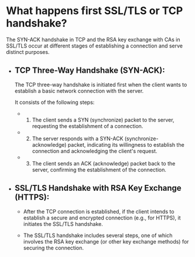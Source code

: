 # What happens first SSL/TLS or TCP handshake?

The SYN-ACK handshake in TCP and the RSA key exchange with CAs in SSL/TLS occur at different stages of establishing a connection and serve distinct purposes.

- ## TCP Three-Way Handshake (SYN-ACK):

  The TCP three-way handshake is initiated first when the client wants to establish a basic network connection with the server.

  It consists of the following steps:

  - 1.  The client sends a SYN (synchronize) packet to the server, requesting the establishment of a connection.
  - 2.  The server responds with a SYN-ACK (synchronize-acknowledge) packet, indicating its willingness to establish the connection and acknowledging the client's request.

  - 3. The client sends an ACK (acknowledge) packet back to the server, confirming the establishment of the connection.

- ## SSL/TLS Handshake with RSA Key Exchange (HTTPS):

  - After the TCP connection is established, if the client intends to establish a secure and encrypted connection (e.g., for HTTPS), it initiates the SSL/TLS handshake.

  - The SSL/TLS handshake includes several steps, one of which involves the RSA key exchange (or other key exchange methods) for securing the connection.
